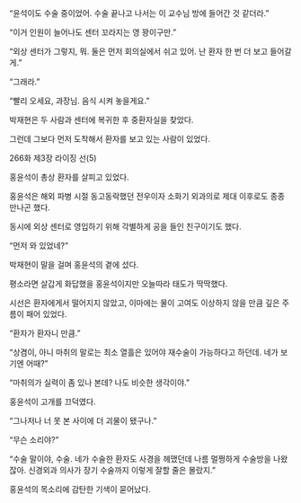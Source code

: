“윤석이도 수술 중이었어. 수술 끝나고 나서는 이 교수님 방에 들어간 것 같더라.”

“이거 인원이 늘어나도 센터 꼬라지는 영 꽝이구만.”

“외상 센터가 그렇지, 뭐. 둘은 먼저 회의실에서 쉬고 있어. 난 환자 한 번 더 보고 들어갈 게.”

“그래라.”

“빨리 오세요, 과장님. 음식 시켜 놓을게요.”

박재현은 두 사람과 센터에 복귀한 후 중환자실을 찾았다.

그런데 그보다 먼저 도착해서 환자를 보고 있는 사람이 있었다.

266화 제3장 라이징 선(5)

홍윤석이 총상 환자를 살피고 있었다.

홍윤석은 해외 파병 시절 동고동락했던 전우이자 소화기 외과의로 제대 이후로도 종종 만나곤 했다.

동시에 외상 센터로 영입하기 위해 각별하게 공을 들인 친구이기도 했다.

“먼저 와 있었네?”

박재현이 말을 걸며 홍윤석의 곁에 섰다.

평소라면 살갑게 화답했을 홍윤석이지만 오늘따라 태도가 딱딱했다.

시선은 환자에게서 떨어지지 않았고, 이마에는 물이 고여도 이상하지 않을 만큼 깊은 주름이 패어 있었다.

“환자가 환자니 만큼.”

“상겸이, 아니 마취의 말로는 최소 열흘은 있어야 재수술이 가능하다고 하던데. 네가 보기엔 어때?”

“마취의가 실력이 좀 있나 본데? 나도 비슷한 생각이야.”

홍윤석이 고개를 끄덕였다.

“그나저나 너 못 본 사이에 더 괴물이 됐구나.”

“무슨 소리야?”

“수술 말이야, 수술. 네가 수술한 환자도 사경을 헤맸던데 나름 멀쩡하게 수술방을 나왔잖아. 신경외과 의사가 장기 수술까지 이렇게 잘할 줄은 몰랐지.”

홍윤석의 목소리에 감탄한 기색이 묻어났다.